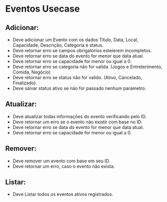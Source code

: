# Eventos Usecase

## Adicionar: 

- Deve adicionar um Evento com os dados Titulo, Data, Local, Capacidade, Descrição, Categoria e status.
- Deve retornar erro se campos obrigatórios esteierem incompletos.
- Deve retornar erro se data do evento for menor que data atual.
- Deve retornar erro se capacidade for menor ou igual a 0.
- Deve retornar erro se categoria não for valida. (Jogos e Entreterimento, Comida, Negócio)
- Deve retornar erro se status não for valido. (Ativo, Cancelado, Finalizado).
- Deve salvar status ativo se não for passado nenhum parametro.

## Atualizar:

- Deve atualizar todas informações do evento verificando pelo ID.
- Deve retornar um erro se o evento não existir com base no ID.
- Deve retornar erro se data do evento for menor que data atual.
- Deve retornar erro se capacidade for menor ou igual a 0.

## Remover:

- Deve remover um evento com base em seu ID.
- Deve retornar um erro, caso o evento não exista.

## Listar:

- Deve Listar todos os eventos ativos registrados.

